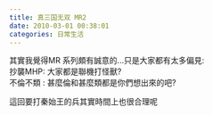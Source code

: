 ```yaml
---
title: 真三国无双 MR2
date: 2010-03-01 00:38:01
categories: 日常生活
---
```


  
  
  
其實我覺得MR 系列頗有誠意的...只是大家都有太多偏見:  
抄襲MHP: 大家都是聯機打怪獸?  
不倫不類 : 甚麼倫和甚麼類都是你們想出來的吧?  
  
這回要打秦始王的兵其實時間上也很合理呢  